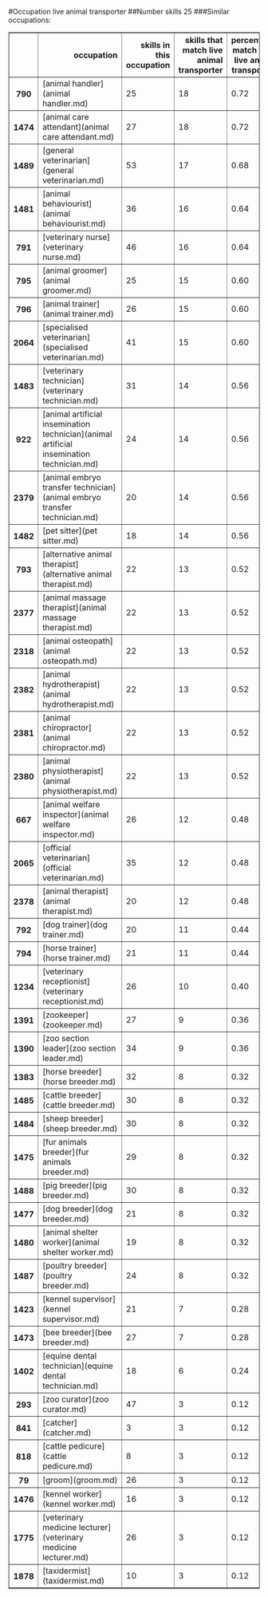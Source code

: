 #Occupation live animal transporter
##Number skills 25
###Similar occupations:
<table border="1" class="dataframe">
  <thead>
    <tr style="text-align: right;">
      <th></th>
      <th>occupation</th>
      <th>skills in this occupation</th>
      <th>skills that match live animal transporter</th>
      <th>percentage match with live animal transporter</th>
      <th>skills not in live animal transporter</th>
    </tr>
  </thead>
  <tbody>
    <tr>
      <th>790</th>
      <td>[animal handler](animal handler.md)</td>
      <td>25</td>
      <td>18</td>
      <td>0.72</td>
      <td>7</td>
    </tr>
    <tr>
      <th>1474</th>
      <td>[animal care attendant](animal care attendant.md)</td>
      <td>27</td>
      <td>18</td>
      <td>0.72</td>
      <td>9</td>
    </tr>
    <tr>
      <th>1489</th>
      <td>[general veterinarian](general veterinarian.md)</td>
      <td>53</td>
      <td>17</td>
      <td>0.68</td>
      <td>36</td>
    </tr>
    <tr>
      <th>1481</th>
      <td>[animal behaviourist](animal behaviourist.md)</td>
      <td>36</td>
      <td>16</td>
      <td>0.64</td>
      <td>20</td>
    </tr>
    <tr>
      <th>791</th>
      <td>[veterinary nurse](veterinary nurse.md)</td>
      <td>46</td>
      <td>16</td>
      <td>0.64</td>
      <td>30</td>
    </tr>
    <tr>
      <th>795</th>
      <td>[animal groomer](animal groomer.md)</td>
      <td>25</td>
      <td>15</td>
      <td>0.60</td>
      <td>10</td>
    </tr>
    <tr>
      <th>796</th>
      <td>[animal trainer](animal trainer.md)</td>
      <td>26</td>
      <td>15</td>
      <td>0.60</td>
      <td>11</td>
    </tr>
    <tr>
      <th>2064</th>
      <td>[specialised veterinarian](specialised veterinarian.md)</td>
      <td>41</td>
      <td>15</td>
      <td>0.60</td>
      <td>26</td>
    </tr>
    <tr>
      <th>1483</th>
      <td>[veterinary technician](veterinary technician.md)</td>
      <td>31</td>
      <td>14</td>
      <td>0.56</td>
      <td>17</td>
    </tr>
    <tr>
      <th>922</th>
      <td>[animal artificial insemination technician](animal artificial insemination technician.md)</td>
      <td>24</td>
      <td>14</td>
      <td>0.56</td>
      <td>10</td>
    </tr>
    <tr>
      <th>2379</th>
      <td>[animal embryo transfer technician](animal embryo transfer technician.md)</td>
      <td>20</td>
      <td>14</td>
      <td>0.56</td>
      <td>6</td>
    </tr>
    <tr>
      <th>1482</th>
      <td>[pet sitter](pet sitter.md)</td>
      <td>18</td>
      <td>14</td>
      <td>0.56</td>
      <td>4</td>
    </tr>
    <tr>
      <th>793</th>
      <td>[alternative animal therapist](alternative animal therapist.md)</td>
      <td>22</td>
      <td>13</td>
      <td>0.52</td>
      <td>9</td>
    </tr>
    <tr>
      <th>2377</th>
      <td>[animal massage therapist](animal massage therapist.md)</td>
      <td>22</td>
      <td>13</td>
      <td>0.52</td>
      <td>9</td>
    </tr>
    <tr>
      <th>2318</th>
      <td>[animal osteopath](animal osteopath.md)</td>
      <td>22</td>
      <td>13</td>
      <td>0.52</td>
      <td>9</td>
    </tr>
    <tr>
      <th>2382</th>
      <td>[animal hydrotherapist](animal hydrotherapist.md)</td>
      <td>22</td>
      <td>13</td>
      <td>0.52</td>
      <td>9</td>
    </tr>
    <tr>
      <th>2381</th>
      <td>[animal chiropractor](animal chiropractor.md)</td>
      <td>22</td>
      <td>13</td>
      <td>0.52</td>
      <td>9</td>
    </tr>
    <tr>
      <th>2380</th>
      <td>[animal physiotherapist](animal physiotherapist.md)</td>
      <td>22</td>
      <td>13</td>
      <td>0.52</td>
      <td>9</td>
    </tr>
    <tr>
      <th>667</th>
      <td>[animal welfare inspector](animal welfare inspector.md)</td>
      <td>26</td>
      <td>12</td>
      <td>0.48</td>
      <td>14</td>
    </tr>
    <tr>
      <th>2065</th>
      <td>[official veterinarian](official veterinarian.md)</td>
      <td>35</td>
      <td>12</td>
      <td>0.48</td>
      <td>23</td>
    </tr>
    <tr>
      <th>2378</th>
      <td>[animal therapist](animal therapist.md)</td>
      <td>20</td>
      <td>12</td>
      <td>0.48</td>
      <td>8</td>
    </tr>
    <tr>
      <th>792</th>
      <td>[dog trainer](dog trainer.md)</td>
      <td>20</td>
      <td>11</td>
      <td>0.44</td>
      <td>9</td>
    </tr>
    <tr>
      <th>794</th>
      <td>[horse trainer](horse trainer.md)</td>
      <td>21</td>
      <td>11</td>
      <td>0.44</td>
      <td>10</td>
    </tr>
    <tr>
      <th>1234</th>
      <td>[veterinary receptionist](veterinary receptionist.md)</td>
      <td>26</td>
      <td>10</td>
      <td>0.40</td>
      <td>16</td>
    </tr>
    <tr>
      <th>1391</th>
      <td>[zookeeper](zookeeper.md)</td>
      <td>27</td>
      <td>9</td>
      <td>0.36</td>
      <td>18</td>
    </tr>
    <tr>
      <th>1390</th>
      <td>[zoo section leader](zoo section leader.md)</td>
      <td>34</td>
      <td>9</td>
      <td>0.36</td>
      <td>25</td>
    </tr>
    <tr>
      <th>1383</th>
      <td>[horse breeder](horse breeder.md)</td>
      <td>32</td>
      <td>8</td>
      <td>0.32</td>
      <td>24</td>
    </tr>
    <tr>
      <th>1485</th>
      <td>[cattle breeder](cattle breeder.md)</td>
      <td>30</td>
      <td>8</td>
      <td>0.32</td>
      <td>22</td>
    </tr>
    <tr>
      <th>1484</th>
      <td>[sheep breeder](sheep breeder.md)</td>
      <td>30</td>
      <td>8</td>
      <td>0.32</td>
      <td>22</td>
    </tr>
    <tr>
      <th>1475</th>
      <td>[fur animals breeder](fur animals breeder.md)</td>
      <td>29</td>
      <td>8</td>
      <td>0.32</td>
      <td>21</td>
    </tr>
    <tr>
      <th>1488</th>
      <td>[pig breeder](pig breeder.md)</td>
      <td>30</td>
      <td>8</td>
      <td>0.32</td>
      <td>22</td>
    </tr>
    <tr>
      <th>1477</th>
      <td>[dog breeder](dog breeder.md)</td>
      <td>21</td>
      <td>8</td>
      <td>0.32</td>
      <td>13</td>
    </tr>
    <tr>
      <th>1480</th>
      <td>[animal shelter worker](animal shelter worker.md)</td>
      <td>19</td>
      <td>8</td>
      <td>0.32</td>
      <td>11</td>
    </tr>
    <tr>
      <th>1487</th>
      <td>[poultry breeder](poultry breeder.md)</td>
      <td>24</td>
      <td>8</td>
      <td>0.32</td>
      <td>16</td>
    </tr>
    <tr>
      <th>1423</th>
      <td>[kennel supervisor](kennel supervisor.md)</td>
      <td>21</td>
      <td>7</td>
      <td>0.28</td>
      <td>14</td>
    </tr>
    <tr>
      <th>1473</th>
      <td>[bee breeder](bee breeder.md)</td>
      <td>27</td>
      <td>7</td>
      <td>0.28</td>
      <td>20</td>
    </tr>
    <tr>
      <th>1402</th>
      <td>[equine dental technician](equine dental technician.md)</td>
      <td>18</td>
      <td>6</td>
      <td>0.24</td>
      <td>12</td>
    </tr>
    <tr>
      <th>293</th>
      <td>[zoo curator](zoo curator.md)</td>
      <td>47</td>
      <td>3</td>
      <td>0.12</td>
      <td>44</td>
    </tr>
    <tr>
      <th>841</th>
      <td>[catcher](catcher.md)</td>
      <td>3</td>
      <td>3</td>
      <td>0.12</td>
      <td>0</td>
    </tr>
    <tr>
      <th>818</th>
      <td>[cattle pedicure](cattle pedicure.md)</td>
      <td>8</td>
      <td>3</td>
      <td>0.12</td>
      <td>5</td>
    </tr>
    <tr>
      <th>79</th>
      <td>[groom](groom.md)</td>
      <td>26</td>
      <td>3</td>
      <td>0.12</td>
      <td>23</td>
    </tr>
    <tr>
      <th>1476</th>
      <td>[kennel worker](kennel worker.md)</td>
      <td>16</td>
      <td>3</td>
      <td>0.12</td>
      <td>13</td>
    </tr>
    <tr>
      <th>1775</th>
      <td>[veterinary medicine lecturer](veterinary medicine lecturer.md)</td>
      <td>26</td>
      <td>3</td>
      <td>0.12</td>
      <td>23</td>
    </tr>
    <tr>
      <th>1878</th>
      <td>[taxidermist](taxidermist.md)</td>
      <td>10</td>
      <td>3</td>
      <td>0.12</td>
      <td>7</td>
    </tr>
  </tbody>
</table>
